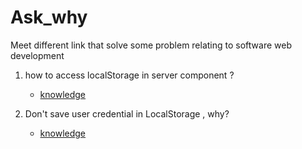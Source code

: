 # Ask_why
Meet different link that solve some problem relating to software web development

1. how to access localStorage in server component ?
     - [knowledge](https://github.com/vercel/next.js/discussions/58434#discussion-5850768)
  
2. Don't save user credential in LocalStorage , why?
   - [knowledge](https://www.rdegges.com/2018/please-stop-using-local-storage/)

